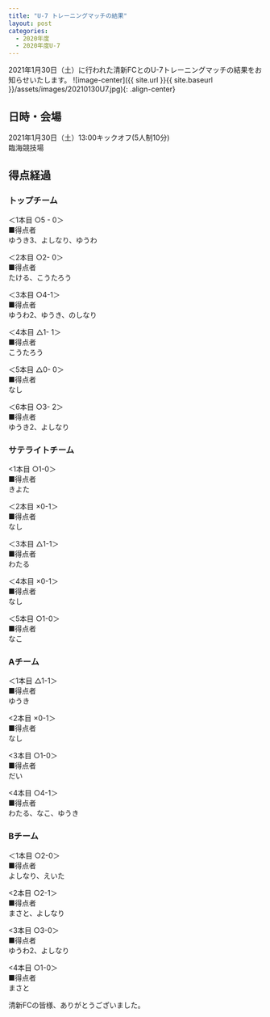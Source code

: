 ```yaml
---
title: "U-7 トレーニングマッチの結果"
layout: post
categories:
  - 2020年度
  - 2020年度U-7
---
```


2021年1月30日（土）に行われた清新FCとのU-7トレーニングマッチの結果をお知らせいたします。
![image-center]({{ site.url }}{{ site.baseurl }}/assets/images/20210130U7.jpg){: .align-center}

## 日時・会場

2021年1月30日（土）13:00キックオフ(5人制10分)<br>
臨海競技場

## 得点経過

### トップチーム

＜1本目 ○5 - 0＞<br>
■得点者<br>
ゆうき3、よしなり、ゆうわ

＜2本目 ○2- 0＞<br>
■得点者<br>
たける、こうたろう

＜3本目 ○4-1＞<br>
■得点者<br>
ゆうわ2、ゆうき、のしなり

＜4本目 △1- 1＞<br>
■得点者<br>
こうたろう

＜5本目 △0- 0＞<br>
■得点者<br>
なし

＜6本目 ○3- 2＞<br>
■得点者<br>
ゆうき2、よしなり

### サテライトチーム

<1本目 ○1-0＞<br>
■得点者<br>
きよた

＜2本目 ×0-1＞<br>
■得点者<br>
なし

＜3本目 △1-1＞<br>
■得点者<br>
わたる

＜4本目 ×0-1＞<br>
■得点者<br>
なし

＜5本目 ○1-0＞<br>
■得点者<br>
なこ

### Aチーム

＜1本目 △1-1＞<br>
■得点者<br>
ゆうき

<2本目 ×0-1＞<br>
■得点者<br>
なし

<3本目 ○1-0＞<br>
■得点者<br>
だい

<4本目 ○4-1＞<br>
■得点者<br>
わたる、なこ、ゆうき

### Bチーム

＜1本目 ○2-0＞<br>
■得点者<br>
よしなり、えいた

<2本目 ○2-1＞<br>
■得点者<br>
まさと、よしなり

<3本目 ○3-0＞<br>
■得点者<br>
ゆうわ2、よしなり

<4本目 ○1-0＞<br>
■得点者<br>
まさと



清新FCの皆様、ありがとうございました。

